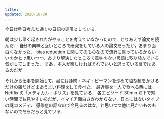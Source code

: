 ```yaml
---
title: 
updated: 2020-10-30
---
```


今日は昨日考えた通りの日記の運用としている．

朝は少し早く起きれたがやることを考えていなかったので，とりあえず論文を読んだ．
自分の興味と近いところで研究をしている人の論文だったが，あまり面白くなかった．
bias reduction に関してのものなので流行に乗っているからいいのかとは思いつつ，あまり解決したところで意味のない問題に取り組んでいる気がしてしまった．
まあ，本人が楽しければそれでいいと思っている葉ではあるのだが．

それから仕事を開始して，昼には豚肉・ネギ・ピーマンを炒めて塩胡椒をかけるだけの雑だけどまあうまい料理をして食べた．
最近昼を一人で食べる時には，Netflix の「メディカル・ポリス」を見ている．
各エピソード 30min 以下で短い時間でも見やすいのだが，イマイチ面白さがわからない．日本にはないタイプの謎コメディ．
感染症の話なので今見るのはな，と思いつつ他に見たいものもないのでだらだらと見ている．
